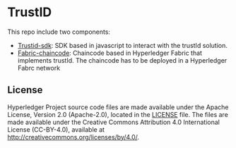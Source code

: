 # TrustID
This repo include two components:
- [Trustid-sdk](trustid-sdk/): SDK  based in javascript to interact with the trustId solution.
- [Fabric-chaincode](fabric-chaincode/): Chaincode based in Hyperledger Fabric that implements trustId. The chaincode has to be deployed in a Hyperledger Fabrc network

 
## License <a name="license"></a>

Hyperledger Project source code files are made available under the Apache
License, Version 2.0 (Apache-2.0), located in the [LICENSE](LICENSE) file.
The files are made available under the Creative
Commons Attribution 4.0 International License (CC-BY-4.0), available at http://creativecommons.org/licenses/by/4.0/.